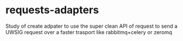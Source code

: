 requests-adapters
=================

Study of create adpater to use the super clean API of request to send a UWSIG request over a faster trasport like rabbitmq+celery or zeromq